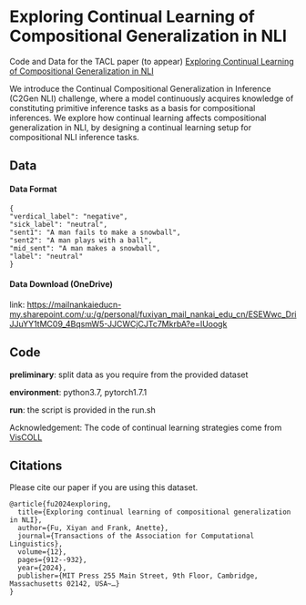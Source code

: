 # Exploring Continual Learning of Compositional Generalization in NLI
Code and Data for the TACL paper (to appear) [Exploring Continual Learning of Compositional Generalization in NLI](https://direct.mit.edu/tacl/article/doi/10.1162/tacl_a_00680/123881)

We introduce the Continual Compositional Generalization in Inference (C2Gen NLI) challenge, where a model continuously acquires knowledge of constituting primitive inference tasks as a basis for compositional inferences. We explore how continual learning affects compositional generalization in NLI, by designing a continual learning setup for compositional NLI inference tasks.
 
## Data
#### Data Format
```
{
"verdical_label": "negative",        
"sick_label": "neutral",    
"sent1": "A man fails to make a snowball", 
"sent2": "A man plays with a ball", 
"mid_sent": "A man makes a snowball",
"label": "neutral"   
}
```

#### Data Download (OneDrive)
link: https://mailnankaieducn-my.sharepoint.com/:u:/g/personal/fuxiyan_mail_nankai_edu_cn/ESEWwc_DriJJuYY1tMC09_4BqsmW5-JJCWCjCJTc7MkrbA?e=IUoogk

## Code
**preliminary**: split data as you require from the provided dataset

**environment**: python3.7, pytorch1.7.1

**run**: the script is provided in the run.sh

Acknowledgement: The code of continual learning strategies come from [VisCOLL](https://github.com/INK-USC/VisCOLL)

## Citations
Please cite our paper if you are using this dataset.
```
@article{fu2024exploring,
  title={Exploring continual learning of compositional generalization in NLI},
  author={Fu, Xiyan and Frank, Anette},
  journal={Transactions of the Association for Computational Linguistics},
  volume={12},
  pages={912--932},
  year={2024},
  publisher={MIT Press 255 Main Street, 9th Floor, Cambridge, Massachusetts 02142, USA~…}
}
```

